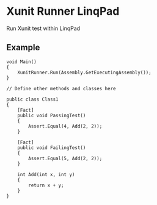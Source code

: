 # Xunit Runner LinqPad

Run Xunit test within LinqPad

## Example

```
void Main()
{
	XunitRunner.Run(Assembly.GetExecutingAssembly());
}

// Define other methods and classes here

public class Class1
{
	[Fact]
	public void PassingTest()
	{
		Assert.Equal(4, Add(2, 2));
	}

	[Fact]
	public void FailingTest()
	{
		Assert.Equal(5, Add(2, 2));
	}

	int Add(int x, int y)
	{
		return x + y;
	}
}
```
